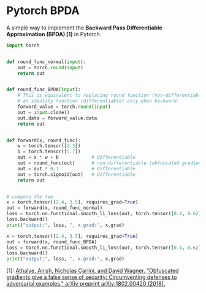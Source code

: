 # Pytorch BPDA

A simple way to implement the **Backward Pass Differentiable Approximation (BPDA) [1]** in Pytorch.  


```python
import torch


def round_func_normal(input):
    out = torch.round(input)
    return out


def round_func_BPDA(input):
    # This is equivalent to replacing round function (non-differentiable) with
    # an identity function (differentiable) only when backward.
    forward_value = torch.round(input)
    out = input.clone()
    out.data = forward_value.data
    return out


def forward(x, round_func):
    w = torch.tensor([2.3])
    b = torch.tensor([5.7])
    out = x * w + b            # differentiable
    out = round_func(out)      # non-differentiable (obfuscated gradients)
    out = out * 0.1            # differentiable
    out = torch.sigmoid(out)   # differentiable
    return out


# compare the two
x = torch.tensor([2.4, 3.5], requires_grad=True)
out = forward(x, round_func_normal)
loss = torch.nn.functional.smooth_l1_loss(out, torch.tensor([0.4, 0.62]))
loss.backward()
print("output:", loss, ", x.grad:", x.grad)

x = torch.tensor([2.4, 3.5], requires_grad=True)
out = forward(x, round_func_BPDA)
loss = torch.nn.functional.smooth_l1_loss(out, torch.tensor([0.4, 0.62]))
loss.backward()
print("output:", loss, ", x.grad:", x.grad)

```
  
[1]: [Athalye, Anish, Nicholas Carlini, and David Wagner. "Obfuscated gradients give a false sense of security: Circumventing defenses to adversarial examples." arXiv preprint arXiv:1802.00420 (2018).](https://github.com/anishathalye/obfuscated-gradients)
